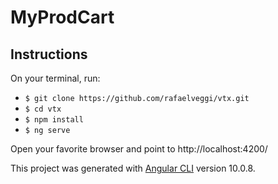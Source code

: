 # MyProdCart

## Instructions

On your terminal, run:
- `$ git clone https://github.com/rafaelveggi/vtx.git`
- `$ cd vtx`
- `$ npm install`
- `$ ng serve`

Open your favorite browser and point to http://localhost:4200/

This project was generated with [Angular CLI](https://github.com/angular/angular-cli) version 10.0.8.
